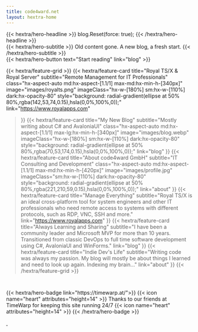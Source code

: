 ```yaml
---
title: code4ward.net
layout: hextra-home
---
```


<div class="hx-mt-6 hx-mb-6">
{{< hextra/hero-headline >}}
  blog.Reset(force: true);
{{< /hextra/hero-headline >}}
</div>

<div class="hx-mb-12">
{{< hextra/hero-subtitle >}}
Old content gone. A new blog, a fresh start.
{{< /hextra/hero-subtitle >}}
</div>

<div class="hx-mb-6">
{{< hextra/hero-button text="Start reading" link="blog" >}}
</div>

<div class="hx-mt-6"></div>

{{< hextra/feature-grid >}}
  {{< hextra/feature-card
    title="Royal TS/X & Royal Server"
    subtitle="Remote Management for IT Professionals"
    class="hx-aspect-auto md:hx-aspect-[1.1/1] max-md:hx-min-h-[340px]"
    image="images/royalts.png"
    imageClass="hx-w-[180%] sm:hx-w-[110%] dark:hx-opacity-80"
    style="background: radial-gradient(ellipse at 50% 80%,rgba(142,53,74,0.15),hsla(0,0%,100%,0));"
    link="https://www.royalapps.com"
  >}}
  {{< hextra/feature-card
    title="My New Blog"
    subtitle="Mostly writing about C# and AvaloniaUI"
    class="hx-aspect-auto md:hx-aspect-[1.1/1] max-lg:hx-min-h-[340px]"
    image="images/blog.webp"
    imageClass="hx-w-[180%] sm:hx-w-[110%] dark:hx-opacity-80"
    style="background: radial-gradient(ellipse at 50% 80%,rgba(70,53,174,0.15),hsla(0,0%,100%,0));"
    link="blog"
  >}}
  {{< hextra/feature-card
    title="About code4ward GmbH"
    subtitle="IT Consulting and Development"
    class="hx-aspect-auto md:hx-aspect-[1.1/1] max-md:hx-min-h-[420px]"
    image="images/profile.jpg"
    imageClass="sm:hx-w-[110%] dark:hx-opacity-80"
    style="background: radial-gradient(ellipse at 50% 80%,rgba(221,210,59,0.15),hsla(0,0%,100%,0));"
    link="about"
  >}}
    {{< hextra/feature-card
    title="Manage Everything"
    subtitle="Royal TS/X is an ideal cross-platform tool for system engineers and other IT professionals who need remote access to systems with different protocols, such as RDP, VNC, SSH and more."
    link="https://www.royalapps.com"
  >}}
  {{< hextra/feature-card
    title="Always Learning and Sharing"
    subtitle="I have been a community leader and Microsoft MVP for more than 10 years. Transitioned from classic DevOps to full time software development using C#, AvaloniaUI and WinForms."
    link="blog"
  >}}
  {{< hextra/feature-card
    title="Indie Dev's Life"
    subtitle="Writing code was always my passion. My blog will mostly be about things I learned and need to look up again. Indexing my brain..."
    link="about"
  >}}
{{< /hextra/feature-grid >}}



<div style="margin: auto; display: flex; justify-content: center; align-items: center; margin-top: 3em;">
{{< hextra/hero-badge link="https://timewarp.at/">}}
{{< icon name="heart" attributes="height=14" >}} Thanks to our friends at TimeWarp for keeping this site running 24/7 {{< icon name="heart" attributes="height=14" >}}
{{< /hextra/hero-badge >}}
</div>

<a rel="me" href="https://dotnet.social/@stefankoell">&nbsp;</a>
